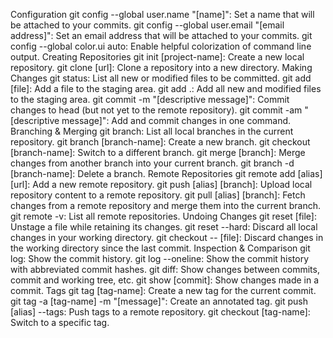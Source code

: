Configuration
git config --global user.name "[name]": Set a name that will be attached to your commits.
git config --global user.email "[email address]": Set an email address that will be attached to your commits.
git config --global color.ui auto: Enable helpful colorization of command line output.
Creating Repositories
git init [project-name]: Create a new local repository.
git clone [url]: Clone a repository into a new directory.
Making Changes
git status: List all new or modified files to be committed.
git add [file]: Add a file to the staging area.
git add .: Add all new and modified files to the staging area.
git commit -m "[descriptive message]": Commit changes to head (but not yet to the remote repository).
git commit -am "[descriptive message]": Add and commit changes in one command.
Branching & Merging
git branch: List all local branches in the current repository.
git branch [branch-name]: Create a new branch.
git checkout [branch-name]: Switch to a different branch.
git merge [branch]: Merge changes from another branch into your current branch.
git branch -d [branch-name]: Delete a branch.
Remote Repositories
git remote add [alias] [url]: Add a new remote repository.
git push [alias] [branch]: Upload local repository content to a remote repository.
git pull [alias] [branch]: Fetch changes from a remote repository and merge them into the current branch.
git remote -v: List all remote repositories.
Undoing Changes
git reset [file]: Unstage a file while retaining its changes.
git reset --hard: Discard all local changes in your working directory.
git checkout -- [file]: Discard changes in the working directory since the last commit.
Inspection & Comparison
git log: Show the commit history.
git log --oneline: Show the commit history with abbreviated commit hashes.
git diff: Show changes between commits, commit and working tree, etc.
git show [commit]: Show changes made in a commit.
Tags
git tag [tag-name]: Create a new tag for the current commit.
git tag -a [tag-name] -m "[message]": Create an annotated tag.
git push [alias] --tags: Push tags to a remote repository.
git checkout [tag-name]: Switch to a specific tag.
